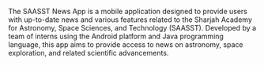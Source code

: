The SAASST News App is a mobile application designed to provide users with up-to-date news and various features related to the Sharjah Academy for Astronomy, Space Sciences, and 
Technology (SAASST). Developed by a team of interns using the Android platform and Java programming language, this app aims to provide access to news on astronomy, space 
exploration, and related scientific advancements. 

